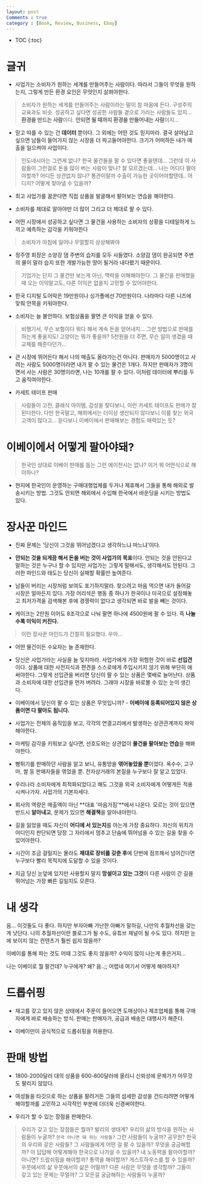 ```yaml
---
layout: post
Comments : true
category : [Book, Review, Business, Ebay]
---
```


* TOC
{:toc}


# 글귀

- 사업가는 소비자가 원하는 세계를 만들어주는 사람이다. 따라서 그들이 무엇을 원하는지, 그렇게 만든 환경 요인은 무엇인지 살펴야한다. 

> 소비자가 원하는 세게를 만들어주는 사람이라는 말이 참 마음에 든다. 구성주의 교육과도 비슷. 성공하고 싶다면 성공한 사람들 곁으로 가라는 사람들도 있지... **환경을 만드는 사람**이다. **안되면 될 때까지 환경을 만들어내는 사람**이지...

- 믿고 따를 수 있는 건 **데이터** 뿐이다. 그 외에는 어떤 것도 믿지마라. 결국 살아남고 싶으면 남들이 들어가지 않는 시장을 더 파고들어야한다. 크기가 어떠하든 내가 매출을 일으켜야 사업이다.

> 인도네시아는 그런게 없나? 한국 물건들을 팔 수 있다면 좋을텐데... 그런데 이 사람들이 그런걸로 돈을 많이 버는 사람이 맞나? 잘 모르겠는데...
나는 어디다 팔아야할까? 어디든 상관없지 않나? 통관이랄까 수출이 가능한 곳이어야할텐데.. 어디지? 어떻게 찾아낼 수 있을까?

- 최고 사업가를 꿈꾼다면 직접 상품을 발굴해서 팔아보는 연습을 해야한다.

- 소비자를 제대로 알아야만 더 많이 그리고 더 제대로 팔 수 있다.
- 어떤 시장에서 성공하고 싶다면 그 물건을 사용하는 소비자의 상황을 디테일하게 느끼고 예측하는 감각을 키워야한다

> 소비자가 아침에 일어나 무얼할지 상상해봐야

- 정주영 회장은 소양강 댐 주변의 습지를 모두 사들였다. 소양감 댐이 완공되면 주변의 물이 말라 습지 또한 개발가능한 땅이 될거라 내다봤기 때문이다.

> 기업가는 단지 그 물건만 보는게 아닌, 맥락을 이해해야한다. 그 물건을 판매했을 때 오는 이익말고도, 다른 이익은 없을지 고민할 수 있어야한다.

- 한국 디지털 도어락은 19만원이나 싱가폴에선 70만원이다. 나라마다 다른 니즈에 맞춰 안목을 키워야한다.

- 소비자는 늘 불안하다. 보험상품을 팔면 큰 이익을 얻을 수 있다.

> 비행기서, 무슨 보험이다 뭐다 해서 계속 돈을 얻어내지... 그런 방법으로 판매를 하는게 좋을지도! 고양이는 뭐가 좋을까? 5천원을 더 주면, 무슨 일이 생겼을 때 교체를 해준다던가...

- 큰 시장에 뛰어든다 해서 나의 매출도 올라가는건 아니다. 판매자가 5000명이고 사려는 사람도 5000명이라면 내가 팔 수 있는 물건은 1개다. 하지만 판매자가 3명이면서 사는 사람은 30명이라면, 나는 10개를 팔 수 있다. 이처럼 데이터에 뿌리를 두고 움직여야한다.


- 카세트 테이프 판매

> 사람들이 고전, 클래식 아이템, 감성을 찾다보니, 이런 카세트 테이프도 판매가 잘된다한다. 다만 한국말고, 해외에서는 더이상 생산되지 않다보니 이를 찾는 외국고객이 많다고... 듣다보니 이베이에서 판매해보는 경험도 매력있는 듯?

# 이베이에서 어떻게 팔아야돼?

> 한국인 상대로 이베이 판매를 돕는 그런 에이전시는 없나? 이거 뭐 어떤식으로 해야하나?

- 현지에 한국인이 운영하는 구매대행업체를 두거나 제휴해서 그들을 통해 해외로 발송시키는 방법. 그것도 안되면 해외에서 수입해 한국에서 바운딩을 시키는  방법도 있다.

# 장사꾼 마인드  
- 진짜 문제는 '당신이 그것을 뛰어넘겠다고 생각하느냐 마느냐'이다.

- **안되는 것을 되게끔 해서 돈을 버는 것이 사업가의 목표**이다. 안되는 것을 안된다고 말하는 것은 누구나 할 수 있지만 사업가는 그렇게 말해서도, 생각해서도 안된다. 그러한 마인드와 태도는 당신이 실패할 확률만 높여준다.

- 남들이 버리는 시장처럼 보여도 포기하지말라. 찾으려고 마음 먹으면 내가 들어갈 시장은 얼마든지 있다. 가장 어리석은 행동 중 하나가 한국이나 미국으로 설정해놓고 최저가격을 검색해본 후에 경쟁력이 없다고 생각되면 바로 발을 빼는 것이다.

- 케이크는 2만원 이어도 8조각으로 나눠 팔면 하나에 4500원에 팔 수 있다. 즉 **나눌 수록 이익이 커진다.**

> 이런 장사꾼 마인드가 간절히 필요했다. 우아...

- 어떤 물건이든 수요자는 늘 존재한다.
- 당신은 사업가라는 사실을 늘 잊지마라. 사업가에게 가장 위험한 것이 바로 **선입견**이다. 상품에 대한 사전지식과 편견을 스스로에게 주입시키지 않기 위해 부단히 애써야한다. 그렇게 선입관을 버리면 당신이 팔 수 있는 상품은 몇배로 늘어난다. 상품과 소비자에 대한 선입관을 먼저 버려라. 그래야 시장을 바로볼 수 있는 눈이 생긴다.


- 이베이에서 당신이 팔 수 있는 상품은 무엇입니까? - **이베이에 등록되어있지 않은 상품이면 다 팔아도 됩니다.**
  
- 사업가는 전체의 움직임을 보고, 각각의 연결고리에서 발생하는 상관관계까지 파악해야한다. 

- 마케팅 감각을 키워보고 싶다면, 선호도와는 상관없이 **물건을 팔아보는 연습**을 해봐야한다.

- 뻥튀기를 판매하던 사람을 알고 보니, 유통망을 **엮어놓았을 뿐**이었다. 옥수수, 고구마, 쌀 등 판매자들을 엮었을 뿐. 전자상거래의 본질을 누구보다 잘 알고 있었다.

- 우리나라 소비자에게 최적화되었다고 해도 그것을 외국 소비자에게 어떻게든 적용시켜나가자. 사업가의 기본자세다.

- 회사의 역량은 매출액이 아닌 **대표 '마음가짐'**에서 나온다. 모르는 것이 있으면 반드시 **알아내고**, 문제가 있으면 **해결책**을 알아내야한다.

- 길을 잃었을 때도 자신이 **어디에 서 있는지**를 아는게 가장 중요하다. 자신의 위치가 어디인지 판단되면 당장 그 자리에서 멈추고 단숨에 뛰어넘을 수 있는 길을 찾을 수 있어야한다. 

- 시간이 조금 걸릴지는 몰라도 **제대로 장비를 갖춘 후**에 단번에 점프해서 넘어간다면 누구보다 빨리 목적지에 도달할 수 있을 것이다.
- 지금 당신 눈앞에 있지만 사용할지 말지 **망설이고 있는 그것**이 다른 사람이 간 길을 뛰어넘는 가장 빠른 길일지도 모른다.




# 내 생각

음... 이것들도 다 좋다.
하지만 부자아빠 가난한 아빠가 말하길, 나만의 추월차선을 갖는게 낫단다.
나의 추월차선이란 블로그가 될 수도, 유튜브 채널이 될 수도 있다.
하지만 눈에 보이지 않는 컨텐츠가 훨씬 쉽지 않을까?

이베이를 통해 파는 것도 어때
그것도 좋지 않을까?
수익이 많이 나는게 좋은거지...

나는 이베이로 뭘 팔건데? 누구에게? 왜?
음..;; 어렵네 여기서 어떻게 해야하지?


# 드롭쉬핑

- 재고를 갖고 있지 않은 상태에서 주문이 들어오면 도매상이나 제조업체를 통해 구매자에게 바로 배송하는 방식. 판매는 판매자가, 공급과 배송은 대행사가 해준다.

- 이베이만이 공식적으로 드롭쉬핑을 허용한다. 

# 판매 방법

- 1800-2000달러 대의 상품을 600-800달러에 올리니 신뢰성에 문제가가 아무것도 팔리지 않았다.

- 여성들을 타깃으로 하는 상품을 팔려거든 그들의 섬세한 감성을 건드리려면 어떻게 해야할까를 고민하고 시각적인 부분에 더더욱 신경써야한다.

- 우리가 할 수 있는 장점을 판매한다.

> 우리가 갖고 있는 장점들은 뭘까? 발리의 생태계? 우리의 삶의 방식을 원하는 사람들이 누굴까? `한국 아니면 돼 하는 사람들?` 그런 사람들이 누굴까? 공무원? 한국의 우리와 같은 사람들?
> 그 사람들에게 어떤 걸 팔 수 있을까? 무엇을 궁금해할까? 아 답답해 어떻게해야 한국으로 나가살 수 있을까? 내 노동력을 팔아야할까? 아니면? 드랍쉬핑을 해야할까? 통역을 해야할까? 게스트하우스를 할 수 있을까? 
> 우붓에서의 삶 우붓에서의 삶은 어떨까? 다른 사람은 무엇을 생각할까? 그들이 갖고 있는 문제는 무얼까? 그 모든걸 궁금해하는 사람들이 누굴까?
